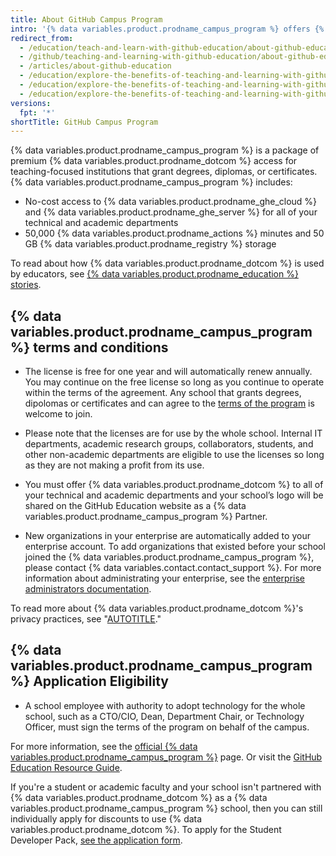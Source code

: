 ```yaml
---
title: About GitHub Campus Program
intro: '{% data variables.product.prodname_campus_program %} offers {% data variables.product.prodname_ghe_cloud %} and {% data variables.product.prodname_ghe_server %} free-of-charge for schools that want to make the most of {% data variables.product.prodname_dotcom %} for their community.'
redirect_from:
  - /education/teach-and-learn-with-github-education/about-github-education
  - /github/teaching-and-learning-with-github-education/about-github-education
  - /articles/about-github-education
  - /education/explore-the-benefits-of-teaching-and-learning-with-github-education/about-github-education
  - /education/explore-the-benefits-of-teaching-and-learning-with-github-education/about-github-campus-program
  - /education/explore-the-benefits-of-teaching-and-learning-with-github-education/use-github-at-your-educational-institution/about-campus-advisors
versions:
  fpt: '*'
shortTitle: GitHub Campus Program
---
```

{% data variables.product.prodname_campus_program %} is a package of premium {% data variables.product.prodname_dotcom %} access for teaching-focused institutions that grant degrees, diplomas, or certificates. {% data variables.product.prodname_campus_program %} includes:

* No-cost access to {% data variables.product.prodname_ghe_cloud %} and {% data variables.product.prodname_ghe_server %} for all of your technical and academic departments
* 50,000 {% data variables.product.prodname_actions %} minutes and 50 GB {% data variables.product.prodname_registry %} storage

To read about how {% data variables.product.prodname_dotcom %} is used by educators, see [{% data variables.product.prodname_education %} stories](https://education.github.com/stories).

## {% data variables.product.prodname_campus_program %} terms and conditions

* The license is free for one year and will automatically renew annually. You may continue on the free license so long as you continue to operate within the terms of the agreement. Any school that grants degrees, dipolomas or certificates and can agree to the [terms of the program](https://education.github.com/schools/terms) is welcome to join.

* Please note that the licenses are for use by the whole school. Internal IT departments, academic research groups, collaborators, students, and other non-academic departments are eligible to use the licenses so long as they are not making a profit from its use. 

* You must offer {% data variables.product.prodname_dotcom %} to all of your technical and academic departments and your school’s logo will be shared on the GitHub Education website as a {% data variables.product.prodname_campus_program %} Partner.

* New organizations in your enterprise are automatically added to your enterprise account. To add organizations that existed before your school joined the {% data variables.product.prodname_campus_program %}, please contact {% data variables.contact.contact_support %}. For more information about administrating your enterprise, see the [enterprise administrators documentation](/admin).

To read more about {% data variables.product.prodname_dotcom %}'s privacy practices, see "[AUTOTITLE](/site-policy/privacy-policies/github-privacy-statement)."

## {% data variables.product.prodname_campus_program %} Application Eligibility

* A school employee with authority to adopt technology for the whole school, such as a CTO/CIO, Dean, Department Chair, or Technology Officer, must sign the terms of the program on behalf of the campus.

For more information, see the [official {% data variables.product.prodname_campus_program %}](https://education.github.com/schools) page. Or visit the [GitHub Education Resource Guide](https://github.com/github-education-resources/edu-resource-guide?tab=readme-ov-file#github-education-resource-guide).

If you're a student or academic faculty and your school isn't partnered with {% data variables.product.prodname_dotcom %} as a {% data variables.product.prodname_campus_program %} school, then you can still individually apply for discounts to use {% data variables.product.prodname_dotcom %}. To apply for the Student Developer Pack, [see the application form](https://education.github.com/pack/join). 
